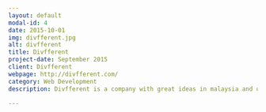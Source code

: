 ```yaml
---
layout: default
modal-id: 4
date: 2015-10-01
img: divfferent.jpg
alt: divfferent
title: Divfferent
project-date: September 2015
client: Divfferent
webpage: http://divfferent.com/
category: Web Development
description: Divfferent is a company with great ideas in malaysia and of course with great employees, currently i'm working with this company as a remote php developer for a ecommerce website project. 

---
```

